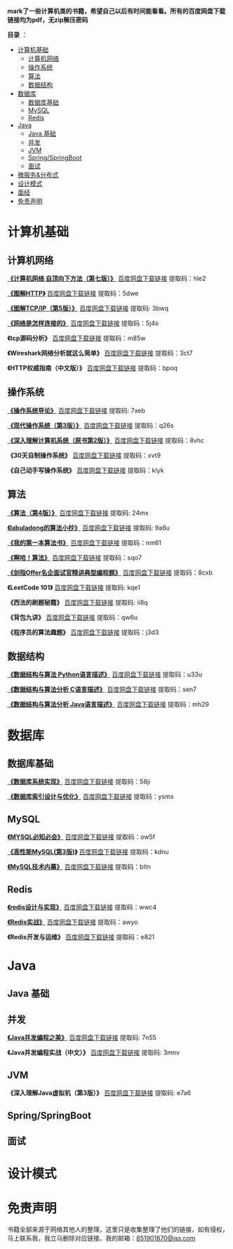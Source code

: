 

**mark了一些计算机类的书籍，希望自己以后有时间能看看。所有的百度网盘下载链接均为pdf，无zip解压密码**



**目录** ：

- [计算机基础](#计算机基础)
  - [计算机网络](#计算机网络)
  - [操作系统](#操作系统)
  - [算法](#算法)
  - [数据结构](#数据结构)
- [数据库](#数据库)
  - [数据库基础](#数据库基础)
  - [MySQL](#mysql)
  - [Redis](#redis)
- [Java](#java)
  - [Java 基础](#java-基础)
  - [并发](#并发)
  - [JVM](#jvm)
  - [Spring/SpringBoot](#springspringboot)
  - [面试](#面试)
- [微服务&分布式](#微服务&分布式)
- [设计模式](#设计模式)
- [面经](#面经)
- [免责声明](#免责声明)

# 计算机基础
## 计算机网络
**[《计算机网络  自顶向下方法（第七版）》](https://book.douban.com/subject/30280001/)**	[百度网盘下载链接](https://pan.baidu.com/s/1OjINLhiW4nOie9pmuLnChg)	提取码：hle2

**[《图解HTTP》](https://book.douban.com/subject/25863515/)**	[百度网盘下载链接](https://pan.baidu.com/s/1HqT5PdiT8bvUwRF-tIN7Jw )	提取码：5dwe


**[《图解TCP/IP（第5版）》](https://book.douban.com/subject/24737674/)**	[百度网盘下载链接](https://pan.baidu.com/s/1lpkfG4gEcthu-wchdj0S4A)	提取码: 3bwq 

**[《网络是怎样连接的》](https://book.douban.com/subject/26941639/)**	[百度网盘下载链接](https://pan.baidu.com/s/1-92_gC7apAR2UvgfEngYRA )	提取码：5j4o

**《tcp源码分析》**	[百度网盘下载链接](https://pan.baidu.com/s/12C-mZYqv-V_gEFbXMmCdeA )	提取码：m85w

**《Wireshark网络分析就这么简单》**	[百度网盘下载链接](https://pan.baidu.com/s/1Gv2FcbyQSW7bOEjeqn0bnA )	提取码：3ct7

**《HTTP权威指南（中文版）》**	[百度网盘下载链接](https://pan.baidu.com/s/1WjUZdkJDppXkoBigr2zjvg )	提取码：bpoq


## 操作系统

**[《操作系统导论》](https://book.douban.com/subject/33463930/)**	[百度网盘下载链接](https://pan.baidu.com/s/1ffx8tJkz0GVF_EPBlHSpiQ)	提取码: 7xeb 

**[《现代操作系统（第3版）》](https://book.douban.com/subject/3852290/)** 	[百度网盘下载链接](https://pan.baidu.com/s/17lQocBOVmuVU-iZGdU2qQg )	提取码：q26s

**[《深入理解计算机系统（原书第2版）》](https://book.douban.com/subject/5333562/)**	[百度网盘下载链接](https://pan.baidu.com/s/19ZEPKNUf1UCmEnr3UhDYAA )	提取码：8vhc

**《30天自制操作系统》**	[百度网盘下载链接](https://pan.baidu.com/s/1g3z021gm8aXBV9ZFfQdYiw )	提取码：xvt9

**《自己动手写操作系统》**	[百度网盘下载链接](https://pan.baidu.com/s/1AqvrYqL4mItiAc5cNFoabA )	提取码：klyk


## 算法
**[《算法（第4版）》](https://book.douban.com/subject/19952400/)**	[百度网盘下载链接](https://pan.baidu.com/s/1knbdNB3HYZXt_zk5j-RSPA )	提取码: 24mx 

**[《labuladong的算法小抄》](https://book.douban.com/subject/35252621/)**	[百度网盘下载链接](https://pan.baidu.com/s/1MUCpf32O6tUu5qERHzDWMg)	提取码: 9a6u 

**[《我的第一本算法书》](https://book.douban.com/subject/30357170/)**	[百度网盘下载链接](https://pan.baidu.com/s/1_gxLddz8LPKAzRwzo6H_Sg )	提取码：nm61

**[《啊哈！算法》](https://book.douban.com/subject/25894685/)**	[百度网盘下载链接](https://pan.baidu.com/s/1xPiDvV6KTya_3jn2LembPw )	提取码：sqo7

**[《剑指Offer名企面试官精讲典型编程题》](https://book.douban.com/subject/6966465/)**	[百度网盘下载链接](https://pan.baidu.com/s/12c5JZ0CRIKAque7hvEI2nw )	提取码：8cxb

**《LeetCode 101》**	[百度网盘下载链接](https://pan.baidu.com/s/1WzDYSyx9w73EjySqdbJ99Q)	提取码: kqe1 

**《西法的刷题秘籍》**	[百度网盘下载链接](https://pan.baidu.com/s/1bH6xZGEKmVjvFh15xJTbBA)	提取码: ii8q 

**《背包九讲》**	[百度网盘下载链接](https://pan.baidu.com/s/19-CfACnuo6zmoyiL8Gutqw) 	提取码：qw6u

**《程序员的算法趣题》**	 [百度网盘下载链接](https://pan.baidu.com/s/1iRHq_bHKPFg3MvJtugkIRg )	提取码：j3d3


## 数据结构

**[《数据结构与算法 Python语言描述》](https://book.douban.com/subject/26702568/)**  [百度网盘下载链接](https://pan.baidu.com/s/12fszxUkeI8jqHAXk4baowg)	提取码：u33u

**[《数据结构与算法分析 C语言描述》](https://book.douban.com/subject/1139426/)**	 [百度网盘下载链接](https://pan.baidu.com/s/1S9-a_rUpZ0Ekx4_5przXXQ )	提取码：sen7

**[《数据结构与算法分析 Java语言描述》](https://book.douban.com/subject/3351237/)**	 [百度网盘下载链接](https://pan.baidu.com/s/1Jo4H-d8Yz5TJqkPT0Lil_A )	提取码：mh29



# 数据库

## 数据库基础

**[《数据库系统实现》](https://book.douban.com/subject/4838430/)**	[百度网盘下载链接](https://pan.baidu.com/s/1WfbQbOQiP4VPA5jksY260w )	提取码：58ji

**[《数据库索引设计与优化》](https://book.douban.com/subject/26419771/)**	[百度网盘下载链接](https://pan.baidu.com/s/1V1nAFOYjgPu1qyAhRKPFuQ) 	提取码：ysms

## MySQL
**[《MYSQL必知必会》](https://book.douban.com/subject/3354490/)**	[百度网盘下载链接](https://pan.baidu.com/s/1GtPbOzpVhFGzvWgXLw7wNw )	提取码：ow5f

**[《高性能MySQL(第3版)》](https://book.douban.com/subject/23008813/)**	[百度网盘下载链接](https://pan.baidu.com/s/13zm0j0HMBtWgLqiQ1Zl41g )	提取码：kdnu

**[《MySQL技术内幕》](https://book.douban.com/subject/24708143/)**	[百度网盘下载链接](https://pan.baidu.com/s/1_1XIACDukyOJXzgxgkl4EQ )	提取码：bltn


## Redis
**[《redis设计与实现》](https://book.douban.com/subject/25900156/)**	[百度网盘下载链接](https://pan.baidu.com/s/1q-ch1nj6Jga30tltxjkueQ)	提取码：wwc4

**[《Redis实战》](https://book.douban.com/subject/26612779/)**	[百度网盘下载链接](https://pan.baidu.com/s/1erora33EmgMnZgzZQe4Kcg) 	提取码：awyo

**《Redis开发与运维》**	[百度网盘下载链接](https://pan.baidu.com/s/1PD_50zkN8nLhMdRhPYLqpw)	提取码：e821


# Java



## Java 基础



## 并发
**[《Java并发编程之美》](https://book.douban.com/subject/30351286/)**	 [百度网盘下载链接](https://pan.baidu.com/s/1lNcaVsEbrIkSqC50Pkb3rA) 	提取码: 7n55 



**《Java并发编程实战（中文）》** 	 [百度网盘下载链接](https://pan.baidu.com/s/1icIZlY1rbAVuov4Jbeup6g) 	提取码: 3mnv 




## JVM
**《深入理解Java虚拟机（第3版）》**	[百度网盘下载链接]( https://pan.baidu.com/s/1-f0oXd8VWdlCtaMOJwb2Pw) 	提取码: e7a6 





## Spring/SpringBoot



## 面试

# 设计模式



# 免责声明
书籍全部来源于网络其他人的整理，这里只是收集整理了他们的链接，如有侵权，马上联系我，我立马删除对应链接。我的邮箱：851901870@qq.com
